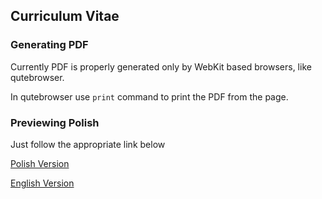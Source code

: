 ## Curriculum Vitae

### Generating PDF

Currently PDF is properly generated only by WebKit based browsers, like qutebrowser.

In qutebrowser use `print` command to print the PDF from the page.

### Previewing Polish

Just follow the appropriate link below

[Polish Version](https://rawgit.com/mibli/cv/master/html/pl.html)

[English Version](https://rawgit.com/mibli/cv/master/html/en.html)
